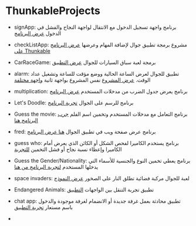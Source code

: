 # ThunkableProjects

* signApp: برنامج واجهة تسجيل الدخول مع الانتقال لواجهة النجاح والفشل في الدخول [عرض البرنامج](https://x.thunkable.com/projectPage/6399cb68af710f021a02f8f8)

* checkListApp: مشروع برمجة تطبيق جوال لإضافة المهام وعرضها [عرض البرنامج على Thunkable](https://x.thunkable.com/projectPage/62e8029cd0918b0bd00140b3)

* CarRaceGame: برمجة لعبة سباق السيارات للجوال [عرض التطبيق](https://x.thunkable.com/projectPage/6399c958e2bb65021b9b2541)

* alarm: تطبيق للجوال لعرض الساعة الحالية ووضع مؤقت للساعة وتشغيل عداد الوقت. [عرض المشروع](https://x.thunkable.com/projectPage/63189278e14f260227af940a)
نفس المشروع بواجهة ثانية
[واجهة مختلفة](https://x.thunkable.com/projectPage/62fce1b5a606740473af8cbb)

* multiplication: برنامج يعرض جدول الضرب من مدخلات المستخدم [عرض البرنامج](https://x.thunkable.com/projectPage/645b9147af0108f8a534754c)

* Let's Doodle: برنامج للرسم على الجوال [تجربة البرنامج](https://x.thunkable.com/projectPage/634ff7c95e1e710228a9d5f5)

* Guess the movie: برنامج التعامل مع مدخلات المستخدم وتخمين اسم الفلم [جرب البرنامج هنا](https://x.thunkable.com/projectPage/631895251276d504e68e050e)
  
* fred: برنامج عرض صفحة ويب في تطبيق الجوال [هنا عرض البرنامج](https://x.thunkable.com/projectPage/62dec7f73ba3de001192d83c)

* guess who: برنامج يستخدم الكاميرا لفحص الشكل أو الكائن الذي يعرض أمام الكاميرا وإعطاء نسبة نجاح أو فشل التخمين [للتجربة](https://x.thunkable.com/projectPage/62a8902c0ac1500011a35a9d)

* Guess the Gender/Nationality: برنامج يعطي تخمين النوع والجنسية للأسماء التي يدخلها المستخدم [لتجربة البرنامج من هنا](https://x.thunkable.com/projectPage/6464ce4aa2c2f0451c259a46)

* space invaders: لعبة للجوال مركبة فضائية تطلق النار على الصخور [عرض النموذج](https://x.thunkable.com/projectPage/63d1265d2e8b2f021b76f361)

* Endangered Animals: تطبيق تجربة التنقل بين الواجهات [التطبيق](https://x.thunkable.com/projectPage/64491e4120c9e29f8764b1ef)

* chat app: تطبيق محادثة بعمل غرفة جديدة أو الانضمام لغرفة موجودة والدخول باسم مستعار [تجربة التطبيق](https://x.thunkable.com/projectPage/641afc278fbc7c54a992e84e)

* 
